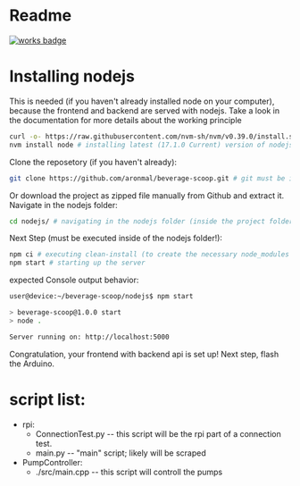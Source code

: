 # Readme

[![works badge](https://cdn.jsdelivr.net/gh/nikku/works-on-my-machine@v0.2.0/badge.svg)](https://github.com/nikku/works-on-my-machine)

# Installing nodejs

This is needed (if you haven't already installed node on your computer), because the frontend and backend are served with nodejs. Take a look in the documentation for more details about the working principle

```bash
curl -o- https://raw.githubusercontent.com/nvm-sh/nvm/v0.39.0/install.sh | bash # download and executing the installation script for nvm (Node Version Manager)
nvm install node # installing latest (17.1.0 Current) version of nodejs
```

Clone the reposetory (if you haven't already):


```bash
git clone https://github.com/aronmal/beverage-scoop.git # git must be installed!
```

Or download the project as zipped file manually from Github and extract it. Navigate in the nodejs folder:

```bash
cd nodejs/ # navigating in the nodejs folder (inside the project folder)
```

Next Step (must be executed inside of the nodejs folder!):

```bash
npm ci # executing clean-install (to create the necessary node_modules folder)
npm start # starting up the server
```

expected Console output behavior:


```bash
user@device:~/beverage-scoop/nodejs$ npm start

> beverage-scoop@1.0.0 start
> node .

Server running on: http://localhost:5000
```

Congratulation, your frontend with backend api is set up! Next step, flash the Arduino.

# script list:
- rpi:
    - ConnectionTest.py -- this script will be the rpi part of a connection test.
    - main.py -- "main" script; likely will be scraped
- PumpController:
    - ./src/main.cpp -- this script will controll the pumps
